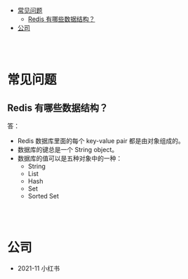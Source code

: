 - [常见问题](#常见问题)
  - [Redis 有哪些数据结构？](#redis-有哪些数据结构)
- [公司](#公司)


</br></br>


# 常见问题
## Redis 有哪些数据结构？
答：
- Redis 数据库里面的每个 key-value pair 都是由对象组成的。
- 数据库的键总是一个 String object。
- 数据库的值可以是五种对象中的一种：
  - String
  - List
  - Hash
  - Set
  - Sorted Set


</br></br>


# 公司
- 2021-11 小红书